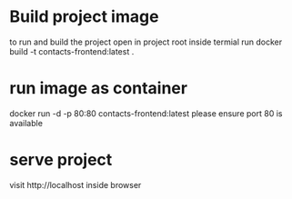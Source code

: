# Build project image
to run and build the project open in project root inside termial 
run docker build -t contacts-frontend:latest .

# run image as container
docker run -d -p 80:80 contacts-frontend:latest
please ensure port 80 is available  

# serve project 
visit http://localhost inside browser

